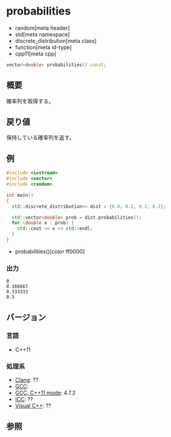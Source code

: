 # probabilities
* random[meta header]
* std[meta namespace]
* discrete_distribution[meta class]
* function[meta id-type]
* cpp11[meta cpp]

```cpp
vector<double> probabilities() const;
```

## 概要
確率列を取得する。


## 戻り値
保持している確率列を返す。


## 例
```cpp example
#include <iostream>
#include <vector>
#include <random>

int main()
{
  std::discrete_distribution<> dist = {0.0, 0.1, 0.2, 0.3};

  std::vector<double> prob = dist.probabilities();
  for (double x : prob) {
    std::cout << x << std::endl;
  }
}
```
* probabilities()[color ff0000]

### 出力
```
0
0.166667
0.333333
0.5
```

## バージョン
### 言語
- C++11

### 処理系
- [Clang](/implementation.md#clang): ??
- [GCC](/implementation.md#gcc): 
- [GCC, C++11 mode](/implementation.md#gcc): 4.7.2
- [ICC](/implementation.md#icc): ??
- [Visual C++](/implementation.md#visual_cpp): ??


## 参照


